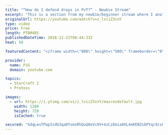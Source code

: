 ```yaml
---
title: "“How do I defend drops in PvT?” - Newbie Stream"
excerpt: "This is a section from my newbie/beginner stream where I analyse a players replay and answer their question. Notes that are shown on screen at some points: https://docs.google.com/document/d/1C87ZA4Zmsx9gaEdbYcDOmJZKe22XzORWQIlZN4AClpI/edit?usp=sharing -- Watch live at https://www.twitch.tv/x5_pig"
originalUrl: https://youtube.com/watch?v=z_lviiZ3cnY
type: video
price: Free
length: PT8M48S
publishedDateTime: 2018-12-21T08:44:33Z
heat: 50

featuredContent: "<iframe width=\"800\" height=\"500\" frameborder=\"0\" src=\"https://www.youtube.com/embed/z_lviiZ3cnY\" allow=\"accelerometer; autoplay; encrypted-media; gyroscope; picture-in-picture\" allowfullscreen></iframe>"

provider:
  name: PiG
  domain: youtube.com

topics:
  - StarCraft 2
  - Protoss

images:
  - url: https://i.ytimg.com/vi/z_lviiZ3cnY/maxresdefault.jpg
    width: 1280
    height: 720
    isCached: true

secured: "GdqLeuTPwpIsdUJqaDYxmxRhQuQ0oVc0V+4zCzEmia0XL4eKEBZsbPYqcXcs8YKn+64b6LyepH2PFgHYdySqpunU1IpbIreK8AX+A3NPgCt7CJse3ZAoUPncLnaRl4WVYEG5k3EKTY0DLGuo6NRwfUtCUw9EYOgWExw+cLhxeI+ALE9wfWP9iFOnWGqLI8vOkV9BR7HToKIsae0K+kK6g/0+NRWY+nyk34JSz2yn338KuqhOjj82ZgXDnmWOS9C1U3wgzlCOajH0sYzYU1F7Oh6ZDRp5IUQm8pZG5rUiT6nlkRQF+DZIt3K/TXnTEqLUbzVbTKQssGg0xB6DS7BmrsrJ3kNZyfgoRrYdkH/PB4loYXwZRKEdTtUYpqE2K8jGph9nyHWG75pnx8ZGRSA00s/FVEjioZ9MMpF1sHBdxxE=;AlqP9H5DwmNzFNtMmRJ/kw=="
---
```


